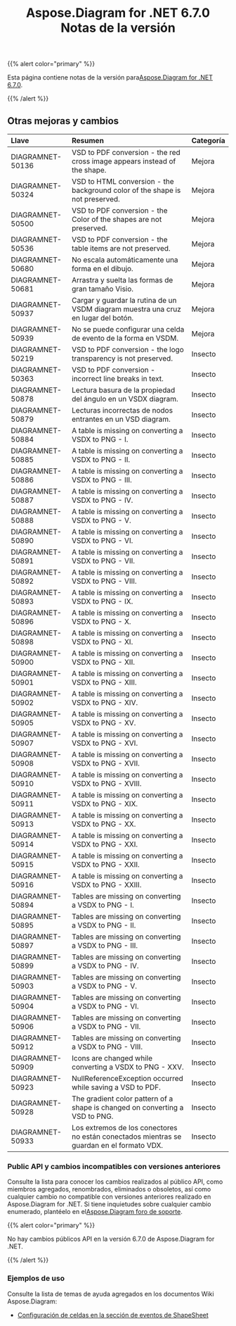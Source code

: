 ﻿---
title: Aspose.Diagram for .NET 6.7.0 Notas de la versión
type: docs
weight: 50
url: /es/net/aspose-diagram-for-net-6-7-0-release-notes/
---
{{% alert color="primary" %}} 

 Esta página contiene notas de la versión para[Aspose.Diagram for .NET 6.7.0](https://www.nuget.org/packages/Aspose.Diagram/6.7.0).

{{% /alert %}} 
## **Otras mejoras y cambios**

|**Llave**|**Resumen**|**Categoría**|
|:- |:- |:- |
|DIAGRAMNET-50136|VSD to PDF conversion - the red cross image appears instead of the shape.|Mejora|
|DIAGRAMNET-50324|VSD to HTML conversion - the background color of the shape is not preserved.|Mejora|
|DIAGRAMNET-50500|VSD to PDF conversion - the Color of the shapes are not preserved.|Mejora|
|DIAGRAMNET-50536|VSD to PDF conversion - the table items are not preserved.|Mejora|
|DIAGRAMNET-50680|No escala automáticamente una forma en el dibujo.|Mejora|
|DIAGRAMNET-50681|Arrastra y suelta las formas de gran tamaño Visio.|Mejora|
|DIAGRAMNET-50937|Cargar y guardar la rutina de un VSDM diagram muestra una cruz en lugar del botón.|Mejora|
|DIAGRAMNET-50939|No se puede configurar una celda de evento de la forma en VSDM.|Mejora|
|DIAGRAMNET-50219|VSD to PDF conversion - the logo transparency is not preserved.|Insecto|
|DIAGRAMNET-50363|VSD to PDF conversion - incorrect line breaks in text.|Insecto|
|DIAGRAMNET-50878|Lectura basura de la propiedad del ángulo en un VSDX diagram.|Insecto|
|DIAGRAMNET-50879|Lecturas incorrectas de nodos entrantes en un VSD diagram.|Insecto|
|DIAGRAMNET-50884|A table is missing on converting a VSDX to PNG - I.|Insecto|
|DIAGRAMNET-50885|A table is missing on converting a VSDX to PNG - II.|Insecto|
|DIAGRAMNET-50886|A table is missing on converting a VSDX to PNG - III.|Insecto|
|DIAGRAMNET-50887|A table is missing on converting a VSDX to PNG - IV.|Insecto|
|DIAGRAMNET-50888|A table is missing on converting a VSDX to PNG - V.|Insecto|
|DIAGRAMNET-50890|A table is missing on converting a VSDX to PNG - VI.|Insecto|
|DIAGRAMNET-50891|A table is missing on converting a VSDX to PNG - VII.|Insecto|
|DIAGRAMNET-50892|A table is missing on converting a VSDX to PNG - VIII.|Insecto|
|DIAGRAMNET-50893|A table is missing on converting a VSDX to PNG - IX.|Insecto|
|DIAGRAMNET-50896|A table is missing on converting a VSDX to PNG - X.|Insecto|
|DIAGRAMNET-50898|A table is missing on converting a VSDX to PNG - XI.|Insecto|
|DIAGRAMNET-50900|A table is missing on converting a VSDX to PNG - XII.|Insecto|
|DIAGRAMNET-50901|A table is missing on converting a VSDX to PNG - XIII.|Insecto|
|DIAGRAMNET-50902|A table is missing on converting a VSDX to PNG - XIV.|Insecto|
|DIAGRAMNET-50905|A table is missing on converting a VSDX to PNG - XV.|Insecto|
|DIAGRAMNET-50907|A table is missing on converting a VSDX to PNG - XVI.|Insecto|
|DIAGRAMNET-50908|A table is missing on converting a VSDX to PNG - XVII.|Insecto|
|DIAGRAMNET-50910|A table is missing on converting a VSDX to PNG - XVIII.|Insecto|
|DIAGRAMNET-50911|A table is missing on converting a VSDX to PNG - XIX.|Insecto|
|DIAGRAMNET-50913|A table is missing on converting a VSDX to PNG - XX.|Insecto|
|DIAGRAMNET-50914|A table is missing on converting a VSDX to PNG - XXI.|Insecto|
|DIAGRAMNET-50915|A table is missing on converting a VSDX to PNG - XXII.|Insecto|
|DIAGRAMNET-50916|A table is missing on converting a VSDX to PNG - XXIII.|Insecto|
|DIAGRAMNET-50894|Tables are missing on converting a VSDX to PNG - I.|Insecto|
|DIAGRAMNET-50895|Tables are missing on converting a VSDX to PNG - II.|Insecto|
|DIAGRAMNET-50897|Tables are missing on converting a VSDX to PNG - III.|Insecto|
|DIAGRAMNET-50899|Tables are missing on converting a VSDX to PNG - IV.|Insecto|
|DIAGRAMNET-50903|Tables are missing on converting a VSDX to PNG - V.|Insecto|
|DIAGRAMNET-50904|Tables are missing on converting a VSDX to PNG - VI.|Insecto|
|DIAGRAMNET-50906|Tables are missing on converting a VSDX to PNG - VII.|Insecto|
|DIAGRAMNET-50912|Tables are missing on converting a VSDX to PNG - VIII.|Insecto|
|DIAGRAMNET-50909|Icons are changed while converting a VSDX to PNG - XXV.|Insecto|
|DIAGRAMNET-50923|NullReferenceException occurred while saving a VSD to PDF.|Insecto|
|DIAGRAMNET-50928|The gradient color pattern of a shape is changed on converting a VSD to PNG.|Insecto|
|DIAGRAMNET-50933|Los extremos de los conectores no están conectados mientras se guardan en el formato VDX.|Insecto|
### **Public API y cambios incompatibles con versiones anteriores**
Consulte la lista para conocer los cambios realizados al público API, como miembros agregados, renombrados, eliminados o obsoletos, así como cualquier cambio no compatible con versiones anteriores realizado en Aspose.Diagram for .NET. Si tiene inquietudes sobre cualquier cambio enumerado, plantéelo en el[Aspose.Diagram foro de soporte](https://forum.aspose.com/c/diagram/17).

{{% alert color="primary" %}} 

No hay cambios públicos API en la versión 6.7.0 de Aspose.Diagram for .NET.

{{% /alert %}} 
### **Ejemplos de uso**
Consulte la lista de temas de ayuda agregados en los documentos Wiki Aspose.Diagram:

- [Configuración de celdas en la sección de eventos de ShapeSheet](/diagram/es/net/setting-cells-in-the-event-section-of-shapesheet/)
